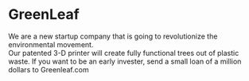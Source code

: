 # GreenLeaf 

We are a new startup company that is going to revolutionize the environmental movement. <br>
Our patented 3-D printer will create fully functional trees out of plastic waste. 
If you want to be an early invester, send a small loan of a million dollars to Greenleaf.com 
